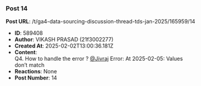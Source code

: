 ### Post 14
**Post URL**: /t/ga4-data-sourcing-discussion-thread-tds-jan-2025/165959/14
- **ID**: 589408
- **Author**: VIKASH PRASAD (21f3002277)
- **Created At**: 2025-02-02T13:00:36.181Z
- **Content**:  
  Q4. How to handle the error ? <a class="mention" href="/u/jivraj">@Jivraj</a>
Error: At 2025-02-05: Values don’t match
- **Reactions**: None
- **Post Number**: 14

